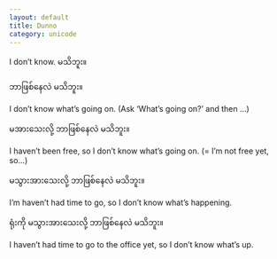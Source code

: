 ```yaml
---
layout: default
title: Dunno
category: unicode
---
```


<p>I don’t know. <span class='mm3'>မသိဘူး။</span></p>

<p class='my'><span class='mm3'>ဘာဖြစ်နေလဲ မသိဘူး။</span></p>
<p class='hide-this'>I don’t know what’s going on. (Ask ‘What’s going on?’ and then ...)</p>

<p class='my'><span class='mm3'>မအားသေးလို့ ဘာဖြစ်နေလဲ မသိဘူး။</span></p>
<p class='hide-this'>I haven’t been free, so I don’t know what’s going on. (= I’m not free yet, so...)</p>

<p class='my'><span class='mm3'>မသွားအားသေးလို့ ဘာဖြစ်နေလဲ မသိဘူး။</span></p>
<p class='hide-this'>I’m haven’t had time to go, so I don’t know what’s happening.</p>

<p class='my'><span class='mm3'>ရုံးကို မသွားအားသေးလို့ ဘာဖြစ်နေလဲ မသိဘူး။</span></p>
<p class='hide-this'>I haven’t had time to go to the office yet, so I don’t know what’s up.</p>
